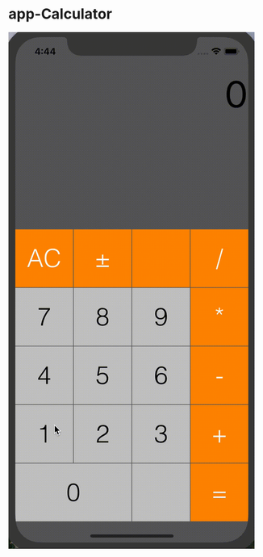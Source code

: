 # app-Calculator


![Image alt](https://github.com/vkozhemi/app-Calculator/raw/master/img/calc.gif)

